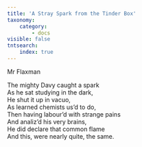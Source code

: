 ```yaml
---
title: 'A Stray Spark from the Tinder Box'
taxonomy:
    category:
        - docs
visible: false
tntsearch:
    index: true
---
```


<div class="author">Mr Flaxman</div>

The mighty Davy caught a spark  
As he sat studying in the dark,  
He shut it up in vacuo,  
As learned chemists us’d to do,  
Then having labour’d with strange pains  
And analiz’d his very brains,  
He did declare that common flame  
And this, were nearly quite, the same.
